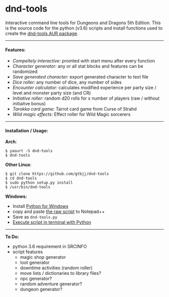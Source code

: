 # dnd-tools

Interactive command line tools for Dungeons and Dragons 5th Edition.  This is the source code for the  python (v3.6) scripts and install functions used to create the [dnd-tools AUR package](https://aur.archlinux.org/packages/dnd-tools/).

---

#### Features:

- *Compeltely interactive:*  promted with start menu after every function
- *Character generator:*  any or all stat blocks and features can be randomized
- *Save generated character:*  export generated character to text file
- *Dice roller:*  any number of dice, any number of sides
- *Encounter calculator:* calculates modified experience per party size / level and monster party size (and CR)
- *Initiative roller:* random d20 rolls for x number of players (raw / without initiaitve bonus)
- *Tarokka card game:*  Tarrot card game from Curse of Strahd
- *Wild magic effects:*  Effect roller for Wild Magic sorcerers

---

#### Installation / Usage:

**Arch**:
~~~
$ yaourt -S dnd-tools
$ dnd-tools
~~~

**Other Linux**:
~~~
$ git clone https://github.com/gtbjj/dnd-tools
$ cd dnd-tools
$ sudo python setup.py install
$ /usr/bin/dnd-tools
~~~

**Windows:**

- Install [Python for Windows](https://www.python.org/downloads/windows/)
- copy and paste [the raw script](https://raw.githubusercontent.com/gtbjj/dnd-tools/master/scripts/dnd-tools) to Notepad++
- Save as ```dnd-tools.py```
- [Execute script in terminal with Python](http://pythoncentral.io/execute-python-script-file-shell/)

---

**To Do:**

- python 3.6 requirement in SRCINFO
- script features
  - magic shop generator
  - loot generator
  - downtime activities (random roller)
  - move lists / dictionaries to library files?
  - npc generator?
  - random adventure generator?
  - dungeon generator?
